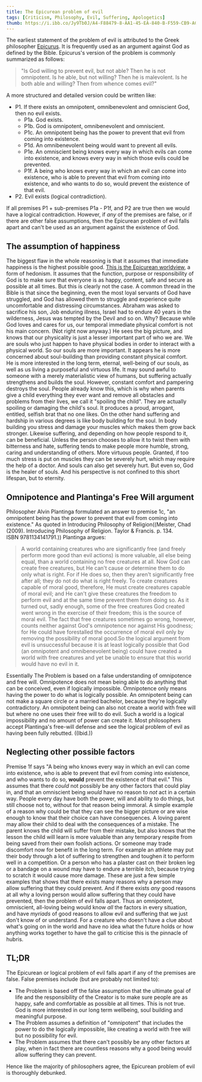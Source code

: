 ```yaml
---
title: The Epicurean problem of evil
tags: [Criticism, Philosophy, Evil, Suffering, Apologetics]
thumb: https://i.ibb.co/Jy9Tb0J/A4-F88479-8-AA1-45-EA-840-B-F559-CB9-ACA25.jpg
---
```

The earliest statement of the problem of evil is attributed to the Greek philosopher [Epicurus](https://en.wikipedia.org/wiki/Epicurus). It is frequently used as an argument against God as defined by the Bible. Epicurus's version of the problem is commonly summarized as follows:

> "Is God willing to prevent evil, but not able? Then he is not omnipotent. Is he able, but not willing? Then he is malevolent. Is he both able and willing? Then from whence comes evil?"

A more structured and detailed version could be written like:

*   P1\. If there exists an omnipotent, omnibenevolent and omniscient God, then no evil exists.
    *   P1a. God exists.
    *   P1b. God is omnipotent, omnibenevolent and omniscient.
    *   P1c. An omnipotent being has the power to prevent that evil from coming into existence.
    *   P1d. An omnibenevolent being would want to prevent all evils.
    *   P1e. An omniscient being knows every way in which evils can come into existence, and knows every way in which those evils could be prevented.
    *   P1f. A being who knows every way in which an evil can come into existence, who is able to prevent that evil from coming into existence, and who wants to do so, would prevent the existence of that evil.
*   P2\. Evil exists (logical contradiction).

If all premises P1 + sub-premises P1a - P1f, and P2 are true then we would have a logical contradiction. However, if _any_ of the premises are false, or if there are other false assumptions, then the Epicurean problem of evil falls apart and can't be used as an argument against the existence of God.

## The **assumption** **of** happiness

The biggest flaw in the whole reasoning is that it assumes that immediate happiness is the highest possible good. [This is the Epicurean worldview](https://en.wikipedia.org/wiki/Epicureanism), a form of hedonism. It assumes that the function, purpose or responsibility of God is to make sure that everyone is as happy, content, safe and secure as possible at all times. But this is clearly not the case. A common thread in the Bible is that since the beginning, even the most loyal servants of God have struggled, and God has allowed them to struggle and experience quite uncomfortable and distressing circumstances. Abraham was asked to sacrifice his son, Job enduring illness, Israel had to endure 40 years in the wilderness, Jesus was tempted by the Devil and so on. Why? Because while God loves and cares for us, our temporal immediate physical comfort is not his main concern. (Not right now anyway.) He sees the big picture, and knows that our physicality is just a lesser important part of who we are. We are souls who just happen to have physical bodies in order to interact with a physical world. So our souls are more important. It appears he is more concerned about soul-building than providing constant physical comfort. He is more interested in the long term, eternal, well-being of our souls, as well as us living a purposeful and virtuous life. It may sound awful to someone with a merely materialistic view of humans, but suffering actually strengthens and builds the soul. However, constant comfort and pampering destroys the soul. People already know this, which is why when parents give a child everything they ever want and remove all obstacles and problems from their lives, we call it "spoiling the child". They are actually spoiling or damaging the child's soul. It produces a proud, arrogant, entitled, selfish brat that no one likes. On the other hand suffering and hardship in various degrees is like body building for the soul. In body building you stress and damage your muscles which makes them grow back stronger. Likewise suffering, and depending on how people respond to it, can be beneficial. Unless the person chooses to allow it to twist them with bitterness and hate, suffering tends to make people more humble, strong, caring and understanding of others. More virtuous people. Granted, if too much stress is put on muscles they can be severely hurt, which may require the help of a doctor. And souls can also get severely hurt. But even so, God is the healer of souls. And his perspective is not confined to this short lifespan, but to eternity.

## **Omnipotence and Plantinga's Free Will argument**

Philosopher Alvin Plantinga formulated an answer to premise 1c, "an omnipotent being has the power to prevent that evil from coming into existence." As quoted in Introducing Philosophy of Religion((Meister, Chad (2009). Introducing Philosophy of Religion. Taylor & Francis. p. 134\. ISBN 9781134141791.)) Plantinga argues:

> A world containing creatures who are significantly free (and freely perform more good than evil actions) is more valuable, all else being equal, than a world containing no free creatures at all. Now God can create free creatures, but He can't cause or determine them to do only what is right. For if He does so, then they aren't significantly free after all; they do not do what is right freely. To create creatures capable of moral good, therefore, He must create creatures capable of moral evil; and He can't give these creatures the freedom to perform evil and at the same time prevent them from doing so. As it turned out, sadly enough, some of the free creatures God created went wrong in the exercise of their freedom; this is the source of moral evil. The fact that free creatures sometimes go wrong, however, counts neither against God's omnipotence nor against His goodness; for He could have forestalled the occurrence of moral evil only by removing the possibility of moral good.So the logical argument from evil is unsuccessful because it is at least logically possible that God (an omnipotent and omnibenevolent being) could have created a world with free creatures and yet be unable to ensure that this world would have no evil in it.

Essentially The Problem is based on a false understanding of omnipotence and free will. Omnipotence does not mean being able to do anything that can be conceived, even if logically impossible. Omnipotence only means having the power to do what is logically possible. An omnipotent being can not make a square circle or a married bachelor, because they're logically contradictory. An omnipotent being can also not create a world with free will but where no one uses their free will to do evil. Such a world is a logical impossibility and no amount of power can create it. Most philosophers accept Plantinga's free-will defense and see the logical problem of evil as having been fully rebutted. ((Ibid.))

## Neglecting other **possible** factors

Premise 1f says "A being who knows every way in which an evil can come into existence, who is able to prevent that evil from coming into existence, and who wants to do so, **would** prevent the existence of that evil." This assumes that there _could_ not possibly be any other factors that could play in, and that an omniscient being _would_ have no reason to _not_ act in a certain way. People every day have both the power, will and ability to do things, but still choose not to, without for that reason being immoral. A simple example of a reason why could be that they can see the bigger picture or are wise enough to know that their choice can have consequences. A loving parent may allow their child to deal with the consequences of a mistake. The parent knows the child will suffer from their mistake, but also knows that the lesson the child will learn is more valuable than any temporary respite from being saved from their own foolish actions. Or someone may trade discomfort now for benefit in the long term. For example an athlete may put their body through a lot of suffering to strengthen and toughen it to perform well in a competition. Or a person who has a plaster cast on their broken leg or a bandage on a wound may have to endure a terrible itch, because trying to scratch it would cause more damage. These are just a few simple examples that shows that there exists many reasons why a person may allow suffering that they could prevent. And if there exists _any_ good reasons at all why a loving person would allow suffering that they could have prevented, then the problem of evil falls apart. Thus an omnipotent, omniscient, all-loving being would know _all_ the factors in every situation, and have _myriads_ of good reasons to allow evil and suffering that we just don't know of or understand. For a creature who doesn't have a clue about what's going on in the world and have no idea what the future holds or how anything works together to have the gall to criticise this is the pinnacle of hubris.

## TL;DR

The Epicurean or logical problem of evil falls apart if any of the premises are false. False premises include (but are probably not limited to):

*   The Problem is based off the false assumption that the ultimate goal of life and the responsibility of the Creator is to make sure people are as happy, safe and comfortable as possible at all times. This is not true. God is more interested in our long term wellbeing, soul building and meaningful purpose.
*   The Problem assumes a definition of "omnipotent" that includes the power to do the logically impossible, like creating a world with free will but no possibility for evil.
*   The Problem assumes that there can't possibly be any other factors at play, when in fact there are countless reasons why a good being would allow suffering they can prevent.

Hence like the majority of philosophers agree, the Epicurean problem of evil is thoroughly debunked.
